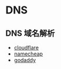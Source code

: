 # DNS

## DNS 域名解析

- [cloudflare](https://www.cloudflare.com/)
- [namecheap](https://www.namecheap.com/)
- [godaddy](https://www.godaddy.com/)
